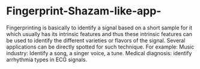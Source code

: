 # Fingerprint-Shazam-like-app- 
Fingerprinting is basically to identify a signal based on a short sample for it which usually has its intrinsic features and thus these intrinsic features can be used to identify the different varieties or flavors of the signal. Several applications can be directly spotted for such technique. For example:
Music industry: Identify a song, a singer voice, a tune.
Medical diagnosis: identify arrhythmia types in ECG signals.


 
